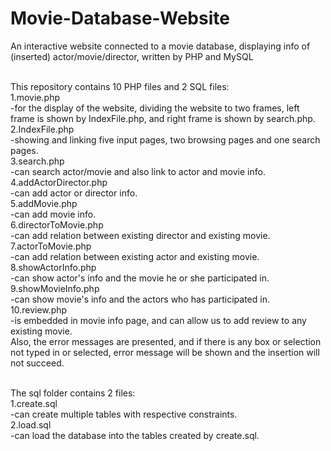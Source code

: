 # Movie-Database-Website
An interactive website connected to a movie database, displaying info of (inserted) actor/movie/director, written by PHP and MySQL<br><br>

This repository contains 10 PHP files and 2 SQL files:<br>
1.movie.php <br>
	-for the display of the website, dividing the website to two frames, left frame is shown by IndexFile.php, and right frame is shown by search.php.<br>
2.IndexFile.php<br>
	-showing and linking five input pages, two browsing pages and one search pages.<br>
3.search.php<br>
	-can search actor/movie and also link to actor and movie info.<br>
4.addActorDirector.php<br>
	-can add actor or director info.<br>
5.addMovie.php<br>
	-can add movie info.<br>
6.directorToMovie.php<br>
	-can add relation between existing director and existing movie.<br>
7.actorToMovie.php<br>
	-can add relation between existing actor and existing movie.<br>
8.showActorInfo.php<br>
	-can show actor's info and the movie he or she participated in.<br>
9.showMovieInfo.php<br>
	-can show movie's info and the actors who has participated in.<br>
10.review.php<br>
	-is embedded in movie info page, and can allow us to add review to any existing movie. <br>
Also, the error messages are presented, and if there is any box or selection not typed in or selected, error message will be shown and the insertion will not succeed.<br><br>

The sql folder contains 2 files: <br>
1.create.sql<br>
  -can create multiple tables with respective constraints.<br>
2.load.sql<br>
  -can load the database into the tables created by create.sql.<br>
